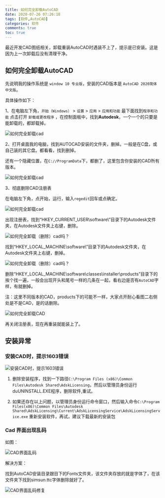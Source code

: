 ```yaml
---
title: 如何完全卸载AutoCAD
date: 2020-07-26 07:26:18
tags: [软件,AutoCAD]
categories: 软件
comments: true
toc: true
---
```


最近开发CAD图纸相关，卸载重装AutoCAD时遇装不上了，提示是已安装。这是因为上一次卸载后没有清理干净。

<!--more-->

## 如何完全卸载AutoCAD

先说明我的操作系统是 `window 10 专业版`，安装的CAD版本是 `AutoCAD 2020简体中文版`。

具体操作如下：

1、在电脑左下角，`开始（Windows）` > `设置` > `应用` > `应用和功能` 最下面找到`程序和功能` 点击打开 `卸载或更改程序` ，在控制面板中，找到**Autodesk**，一个一个的只要是能卸载的，都卸载掉。

![如何完全卸载cad](https://gitee.com/Sogrey/gitee-cdn/raw/master/imgs/TIM-20200726081959.png)

2、打开桌面我的电脑，找到AUTOCAD安装的文件夹，删掉。一般是在C盘，或自己装的其它盘。都看看，找到删掉。

还有一个隐藏位置，在`C://ProgramData`下，都删了，这里包含你安装的CAD所有版本。

![如何完全卸载cad](https://gitee.com/Sogrey/gitee-cdn/raw/master/imgs/TIM-20200726082227.png)

3、彻底删除CAD注册表

在电脑左下角，点开始，运行，输入`regedit`回车或点确定。

![如何完全卸载cad](https://gitee.com/Sogrey/gitee-cdn/raw/master/imgs/TIM-20200726082331.png)

出现注册表，找到“HKEY_CURRENT_USER\software\”目录下的Autodesk文件夹，在Autodesk文件夹上右键，删除。

![如何完全卸载（删除）cad吗？](https://gitee.com/Sogrey/gitee-cdn/raw/master/imgs/TIM-20200726082552.png)

找到“HKEY_LOCAL_MACHINE\software\”目录下的Autodesk文件夹，在Autodesk文件夹上右键，删掉。

![如何完全卸载（删除）cad吗？](https://gitee.com/Sogrey/gitee-cdn/raw/master/imgs/TIM-20200726082659.png)

删除“HKEY_LOCAL_MACHINE\software\classes\installer\products”目录下的挨个找一遍，一般会出现开头和尾号一样的几条在一起，看右边是否有`AutoCAD`字样，有就删掉。

注：这里不同版本的CAD，products下的可能不一样，大家点开耐心看图二右侧处是不是CAD，是的话删除。

![如何完全卸载CAD](https://gitee.com/Sogrey/gitee-cdn/raw/master/imgs/TIM-20200726082817.png)

再关闭注册表，现在再重装就能装上了。

## 安装异常

### 安装CAD时，提示1603错误

![安装CAD时，提示1603错误](https://gitee.com/Sogrey/gitee-cdn/raw/master/imgs/autocad-error-1603.png)

1. 删除安装程序，找到一下路径`C:\Program Files (x86)\Common Files\Autodesk Shared\AdskLicensing`，然后以管理员身份运行duUNINSTALL.EXE程序，删除软件,重试。

2. 如果还存在以上问题，以管理员身份运行命令窗口，然后输入命令`C:\Program Files(x86)\Common Files\Autodesk Shared\AdskLicensing\Current\AdskLicensingService\AdskLicensingService.exe` 重新安装软件，再试，建议下载最新的安装包

### Cad 界面出现乱码

如图：

![CAD界面乱码](https://gitee.com/Sogrey/gitee-cdn/raw/master/imgs/CAD界面乱码.png)

解决方案：

找到AutoCAD安装目录跟目下的Fonts文件夹，该文件夹存放的就是字体了，在该文件夹下找到simsun.ttc字体删除就好了。

![CAD界面乱码修复](https://gitee.com/Sogrey/gitee-cdn/raw/master/imgs/CAD界面乱码修复.png)